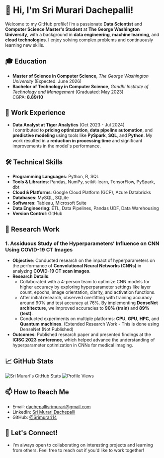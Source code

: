 # 👋 Hi, I'm Sri Murari Dachepalli!

Welcome to my GitHub profile! I’m a passionate **Data Scientist** and **Computer Science Master's Student** at **The George Washington University**, with a background in **data engineering**, **machine learning**, and **cloud technologies**. I enjoy solving complex problems and continuously learning new skills.

## 🎓 Education
- **Master of Science in Computer Science**, *The George Washington University* (Expected: June 2026)  
- **Bachelor of Technology in Computer Science**, *Gandhi Institute of Technology and Management* (Graduated: May 2023)  
  CGPA: **8.89/10**

## 💼 Work Experience
- **Data Analyst at Tiger Analytics** (Oct 2023 - Jul 2024)  
  I contributed to **pricing optimization**, **data pipeline automation**, and **predictive modeling** using tools like **PySpark**, **SQL**, and **Python**. My work resulted in a **reduction in processing time** and significant improvements in the model's performance.

## 🛠️ Technical Skills
- **Programming Languages**: Python, R, SQL
- **Tools & Libraries**: Pandas, NumPy, scikit-learn, TensorFlow, PySpark, dbt
- **Cloud & Platforms**: Google Cloud Platform (GCP), Azure Databricks
- **Databases**: MySQL, SQLite
- **Softwares**: Tableau, Microsoft Suite
- **Data Engineering**: ETL, Data Pipelines, Pandas UDF, Data Warehousing
- **Version Control**: GitHub

## 🔬 Research Work
### **1. Assiduous Study of the Hyperparameters’ Influence on CNN Using COVID-19 CT Images**
   - **Objective**: Conducted research on the impact of hyperparameters on the performance of **Convolutional Neural Networks (CNNs)** in analyzing **COVID-19 CT scan images**.
   - **Research Details**:
     - Collaborated with a 4-person team to optimize CNN models for higher accuracy by exploring hyperparameter settings like layer count, epochs, image orientation, clarity, and activation functions.
     - After initial research, observed overfitting with training accuracy around 90% and test accuracy at 76%. By implementing **DenseNet architecture**, we improved accuracies to **90% (train)** and **89% (test)**.
     - Conducted experiments on multiple platforms: **CPU**, **GPU**, **HPC**, and **Quantum machines**. (Extended Research Work - This is done using DenseNet (Not Published)
   - **Outcomes**: Published research paper and presented findings at the **ICISC 2023 conference**, which helped advance the understanding of hyperparameter optimization in CNNs for medical imaging.


## 📈 GitHub Stats

![Sri Murari's GitHub Stats](https://github-readme-stats.vercel.app/api?username=Srimurari14&show_icons=true&count_private=true&hide=prs&theme=radical)
![Profile Views](https://visitor-badge.glitch.me/badge?page_id=Srimurari14.Srimurari14)

## 📫 How to Reach Me
- Email: [dachepallisrimurari@gmail.com](mailto:dachepallisrimurari@gmail.com)
- LinkedIn: [Sri Murari Dachepalli](https://www.linkedin.com/in/srimurari-dachepalli)
- GitHub: [@Srimurari14](https://github.com/Srimurari14)


## 🤝 Let's Connect!
- I'm always open to collaborating on interesting projects and learning from others. Feel free to reach out if you'd like to work together!

